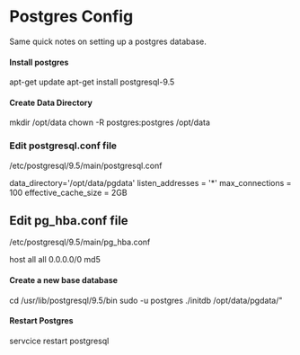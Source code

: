 # Postgres Config

Same quick notes on setting up a postgres database.

#### Install postgres

apt-get update
apt-get install postgresql-9.5

#### Create Data Directory
mkdir /opt/data
chown -R postgres:postgres /opt/data

### Edit postgresql.conf file

/etc/postgresql/9.5/main/postgresql.conf

data_directory='/opt/data/pgdata'
listen_addresses = '*'
max_connections = 100
effective_cache_size = 2GB

## Edit pg_hba.conf file

/etc/postgresql/9.5/main/pg_hba.conf

host all all 0.0.0.0/0 md5

#### Create a new base database

cd /usr/lib/postgresql/9.5/bin
sudo -u postgres ./initdb /opt/data/pgdata/"

#### Restart Postgres

servcice restart postgresql

